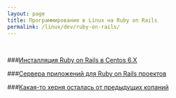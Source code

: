 ```yaml
---
layout: page
title: Программирование в Linux на Ruby on Rails
permalink: /linux/dev/ruby-on-rails/
---
```



<br/>


###[Инсталляция Ruby on Rails в Centos 6.X](/linux/dev/ruby-on-rails/installation/centos/6.X/)

###[Сервера приложений для Ruby on Rails проектов](/linux/dev/ruby-on-rails/app-servers/)

###[Какая-то херня осталась от предыдущих копаний](/linux/dev/ruby-on-rails/additionals/)
